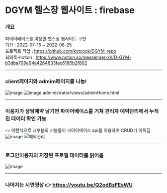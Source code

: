 # DGYM 헬스장 웹사이트 : firebase

### 개요

파이어베이스를 이용한 헬스장 웹사이트 구현<br/>
기간 : 2022-07-15 ~ 2022-08-25<br/>
프로젝트 작업 : https://github.com/kytcook/DGYM_repo<br/>
회의록-notion : https://www.notion.so/messenger-kh/D-GYM-b3dba709e94a4264833fac6186b2f802

----------------------------------------------------------------------------------------------
### client페이지와 admim페이지를 나눔!

![image](https://user-images.githubusercontent.com/98031858/187029315-39f23f1b-ab79-4eec-9b00-04564a139a02.png)
![image](https://user-images.githubusercontent.com/98031858/187032708-e9716f34-cd02-41c8-90af-f9fd53049aea.png)
administrator/views/adminHome.html

---------------------------------------------------------------------------------------------
### 이용자가 상담예약 남기면 파이어베이스를 거쳐 관리자 예약관리에서 누적된 데이터 확인 가능
-> 이런식으로 대부분의 기능들이 파이어베이스 api를 이용하여 CRUD가 이뤄짐
![image](https://user-images.githubusercontent.com/98031858/187032736-36d6e6b8-2ebd-47ca-b4ea-340b9e376fb4.png)
![예약관리](https://user-images.githubusercontent.com/98031858/187032765-86575f92-2831-4e9a-9ff2-62d6fb689ada.jpg)

---------------------------------------------------------------------------------------------
### 로그인이용자의 저장된 프로필 데이터를 읽어옴
![image](https://user-images.githubusercontent.com/98031858/187032933-a627ddfb-e49a-4945-8ddd-1650527fc7a4.png)

---------------------------------------------------------------------------------------------
### 나머지는 시연영상 👉 https://youtu.be/Q2odBzFEsWU
